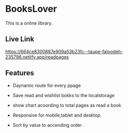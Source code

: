 # BooksLover

This is a online library.

## Live Link

https://664ce8300887e909a53b23fc--taupe-faloodeh-235796.netlify.app/readpages

## Features

- Daynamic route for every ppage
- Save read and wishlist bokks to the localstorage
- show chart acoording to total pages as read a book
- Responsive for mobile,tablet and desktop.

- Sort by value to accending order .
